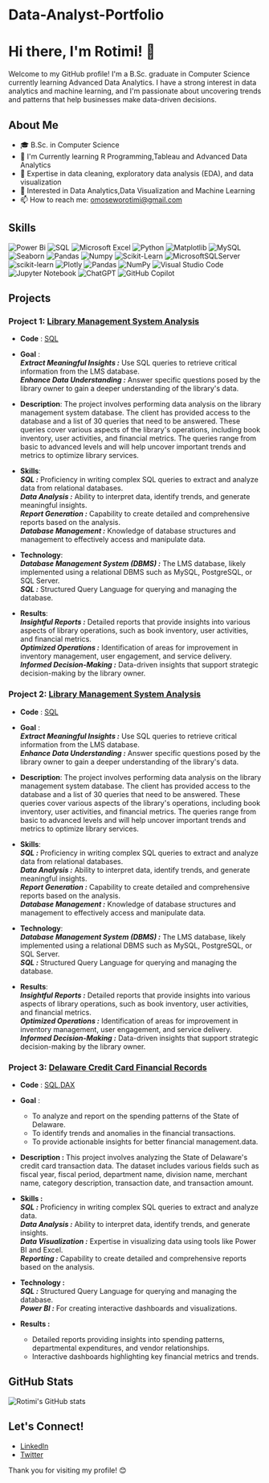 # Data-Analyst-Portfolio

# Hi there, I'm Rotimi! 👋

Welcome to my GitHub profile! I'm a B.Sc. graduate in Computer Science currently learning Advanced Data Analytics. I have a strong interest in data analytics and machine learning, and I'm passionate about uncovering trends and patterns that help businesses make data-driven decisions.

## About Me

- 🎓 B.Sc. in Computer Science
- 🌱 I'm Currently learning R Programming,Tableau and Advanced Data Analytics
- 💼 Expertise in data cleaning, exploratory data analysis (EDA), and data visualization
- 🔭 Interested in Data Analytics,Data Visualization and Machine Learning
- 📫 How to reach me: [omoseworotimi@gmail.com](mailto:omoseworotimi@gmail.com)

## Skills
![Power Bi](https://img.shields.io/badge/power_bi-F2C811?style=for-the-badge&logo=powerbi&logoColor=red)
![SQL](https://img.shields.io/badge/SQL-%23316192.svg?style=for-the-badge&logo=sql&logoColor=green)
![Microsoft Excel](https://img.shields.io/badge/Microsoft_Excel-217346?style=for-the-badge&logo=microsoft-excel&logoColor=white)
![Python](https://img.shields.io/badge/python-3670A0?style=for-the-badge&logo=python&logoColor=ffdd54)
![Matplotlib](https://img.shields.io/badge/Matplotlib-%23ffffff.svg?style=for-the-badge&logo=Matplotlib&logoColor=black)
![MySQL](https://img.shields.io/badge/mysql-4479A1.svg?style=for-the-badge&logo=mysql&logoColor=white)
![Seaborn](https://img.shields.io/badge/Seaborn-%23316192.svg?style=for-the-badge&logo=seaborn&logoColor=green)
![Pandas](https://img.shields.io/badge/pandas-F2C811?style=for-the-badge&logo=pandas&logoColor=black)
![Numpy](https://img.shields.io/badge/NUMPY-%23316192.svg?style=for-the-badge&logo=numpy&logoColor=white)
![Scikit-Learn](https://img.shields.io/badge/Scikit-learn-%2300C4CC.svg?style=for-the-badge&logo=Scikit-learn&logoColor=white)
![MicrosoftSQLServer](https://img.shields.io/badge/Microsoft%20SQL%20Server-CC2927?style=for-the-badge&logo=microsoft%20sql%20server&logoColor=white)
![scikit-learn](https://img.shields.io/badge/scikit--learn-%23F7931E.svg?style=for-the-badge&logo=scikit-learn&logoColor=white)
![Plotly](https://img.shields.io/badge/Plotly-%233F4F75.svg?style=for-the-badge&logo=plotly&logoColor=white)
![Pandas](https://img.shields.io/badge/pandas-%23150458.svg?style=for-the-badge&logo=pandas&logoColor=white)
![NumPy](https://img.shields.io/badge/numpy-%23013243.svg?style=for-the-badge&logo=numpy&logoColor=white)
![Visual Studio Code](https://img.shields.io/badge/Visual%20Studio%20Code-0078d7.svg?style=for-the-badge&logo=visual-studio-code&logoColor=white)
![Jupyter Notebook](https://img.shields.io/badge/jupyter-%23FA0F00.svg?style=for-the-badge&logo=jupyter&logoColor=white)
![ChatGPT](https://img.shields.io/badge/chatGPT-74aa9c?style=for-the-badge&logo=openai&logoColor=white)
![GitHub Copilot](https://img.shields.io/badge/github_copilot-8957E5?style=for-the-badge&logo=github-copilot&logoColor=white)



## Projects

### Project 1: [Library Management System Analysis](https://github.com/rotimi2020/Data-Analyst-Portfolio/blob/main/Library%20Management%20System/LMS.md)
- **Code** : [SQL](https://github.com/rotimi2020/Data-Analyst-Portfolio/blob/main/Library%20Management%20System/SQL%20-%20LMS.sql)
  
- **Goal** :<br>
  ***Extract Meaningful Insights :*** Use SQL queries to retrieve critical information from the LMS database.<br>
  ***Enhance Data Understanding :*** Answer specific questions posed by the library owner to gain a deeper understanding of the library's data.<br>
  
- **Description**: The project involves performing data analysis on the library management system database. The client has provided access to the database and a list of 30 queries that need to be answered. These queries cover various aspects of the library's operations, including book inventory, user activities, and financial metrics. The queries range from basic to advanced levels and will help uncover important trends and metrics to optimize library services.
  
- **Skills**:<br>
***SQL :*** Proficiency in writing complex SQL queries to extract and analyze data from relational databases.<br>
***Data Analysis :*** Ability to interpret data, identify trends, and generate meaningful insights.<br>
***Report Generation :*** Capability to create detailed and comprehensive reports based on the analysis.<br>
***Database Management :*** Knowledge of database structures and management to effectively access and manipulate data.<br>

- **Technology**: <br>
***Database Management System (DBMS) :*** The LMS database, likely implemented using a relational DBMS such as MySQL, PostgreSQL, or SQL Server.<br>
***SQL :*** Structured Query Language for querying and managing the database.<br>

- **Results**:<br>
 ***Insightful Reports :*** Detailed reports that provide insights into various aspects of library operations, such as book inventory, user activities, and financial metrics.<br>
 ***Optimized Operations :*** Identification of areas for improvement in inventory management, user engagement, and service delivery.<br>
 ***Informed Decision-Making :*** Data-driven insights that support strategic decision-making by the library owner.<br>


### Project 2: [Library Management System Analysis](https://github.com/rotimi2020/Data-Analyst-Portfolio/blob/main/Library%20Management%20System/LMS.md)
- **Code** : [SQL](https://github.com/rotimi2020/Data-Analyst-Portfolio/blob/main/Library%20Management%20System/SQL%20-%20LMS.sql)
  
- **Goal** :<br>
  ***Extract Meaningful Insights :*** Use SQL queries to retrieve critical information from the LMS database.<br>
  ***Enhance Data Understanding :*** Answer specific questions posed by the library owner to gain a deeper understanding of the library's data.<br>
  
- **Description**: The project involves performing data analysis on the library management system database. The client has provided access to the database and a list of 30 queries that need to be answered. These queries cover various aspects of the library's operations, including book inventory, user activities, and financial metrics. The queries range from basic to advanced levels and will help uncover important trends and metrics to optimize library services.
  
- **Skills**:<br>
***SQL :*** Proficiency in writing complex SQL queries to extract and analyze data from relational databases.<br>
***Data Analysis :*** Ability to interpret data, identify trends, and generate meaningful insights.<br>
***Report Generation :*** Capability to create detailed and comprehensive reports based on the analysis.<br>
***Database Management :*** Knowledge of database structures and management to effectively access and manipulate data.<br>

- **Technology**: <br>
***Database Management System (DBMS) :*** The LMS database, likely implemented using a relational DBMS such as MySQL, PostgreSQL, or SQL Server.<br>
***SQL :*** Structured Query Language for querying and managing the database.<br>

- **Results**:<br>
 ***Insightful Reports :*** Detailed reports that provide insights into various aspects of library operations, such as book inventory, user activities, and financial metrics.<br>
 ***Optimized Operations :*** Identification of areas for improvement in inventory management, user engagement, and service delivery.<br>
 ***Informed Decision-Making :*** Data-driven insights that support strategic decision-making by the library owner.<br>

### Project 3: [Delaware Credit Card Financial Records](https://github.com/rotimi2020/Data-Analyst-Portfolio/blob/main/Delaware%20Credit%20Card%20Transaction/Delaware.md)

- **Code** : [SQL](https://github.com/rotimi2020/Data-Analyst-Portfolio/blob/main/Delaware%20Credit%20Card%20Transaction/SQL%20-%20Delaware_Checkbook_SQL.sql),[DAX](https://github.com/rotimi2020/Data-Analyst-Portfolio/blob/main/Delaware%20Credit%20Card%20Transaction/DAX%20-%20Power%20BI%20Dax%20Formulas.txt)
 
- **Goal** :<br>
   - To analyze and report on the spending patterns of the State of Delaware.<br>
   - To identify trends and anomalies in the financial transactions.<br>
   - To provide actionable insights for better financial management.data.<br>
  
- **Description :** This project involves analyzing the State of Delaware's credit card transaction data. The dataset includes various fields such as fiscal year, fiscal period, department name, division name, merchant name, category description, transaction date, and transaction amount.<br>
  
- **Skills :** <br>
***SQL :*** Proficiency in writing complex SQL queries to extract and analyze data.<br>
***Data Analysis :*** Ability to interpret data, identify trends, and generate insights.<br>
***Data Visualization :*** Expertise in visualizing data using tools like Power BI and Excel.<br>
***Reporting :*** Capability to create detailed and comprehensive reports based on the analysis.<br>

- **Technology :** <br>
***SQL :*** Structured Query Language for querying and managing the database.<br>
***Power BI :*** For creating interactive dashboards and visualizations.<br>

- **Results :** <br>
  - Detailed reports providing insights into spending patterns, departmental expenditures, and vendor relationships.<br>
  - Interactive dashboards highlighting key financial metrics and trends.<br>

## GitHub Stats

![Rotimi's GitHub stats](https://github-readme-stats.vercel.app/api?username=rotimi2020&show_icons=true&theme=radical)

## Let's Connect!

- [LinkedIn](https://www.linkedin.com/in/rotimi2020)
- [Twitter](https://twitter.com/rotimi2020)

Thank you for visiting my profile! 😊
